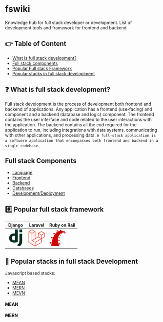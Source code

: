 # fswiki

Knowledge hub for full stack developer or development. List of development tools and framework for frontend and backend.

## :point_right: Table of Content

- [What is full stack development?](#question-what-is-full-stack-development)
- [Full stack components](https://)
- [Popular Full stack Framework](#hash-fullstack-framework)
- [Popular stacks in full stack developlment](#hammer-popular-stacks-in-full-stack-development)

## :question: What is full stack development?

Full stack development is the process of development both frontend and backend of applications. Any application has a frontend (use-facing) and component and a backend (database and logic) component. The frontend contains the user inferface and code related to the user interactions with the application. The backend contains all the cod required for the application to run, including integrations with data systems, communicating with other applications, and processing data. `A full-stack application is a software application that encompasses both frontend and backend in a single codebase.`

## Full stack Components

- [Language](pages/language.md)
- [Frontend](pages/frontend.md)
- [Backend](pages/backend.md)
- [Databases](databases.md)
- [Development/Deployment](development-deployment.md)

## :hash: Popular full stack framework

|  Django | Laravel | Ruby on Rail |
|---|---|---|
| <img src="https://github.com/devicons/devicon/blob/master/icons/django/django-plain.svg" title="Django" alt="Django" width="55" height="55"/>  | <img src="https://github.com/devicons/devicon/blob/master/icons/laravel/laravel-original.svg" title="Laravel" alt="Laravel" width="55" height="55"/>  | <img src="https://github.com/devicons/devicon/blob/master/icons/rails/rails-plain.svg" title="Rail" alt="Rail" width="55" height="55"/> |


## :hammer: Popular stacks in full stack Development 

Javascript based stacks:

- [MEAN]()
- [MERN]()
- [MEVN]()

#### MEAN



#### MERN